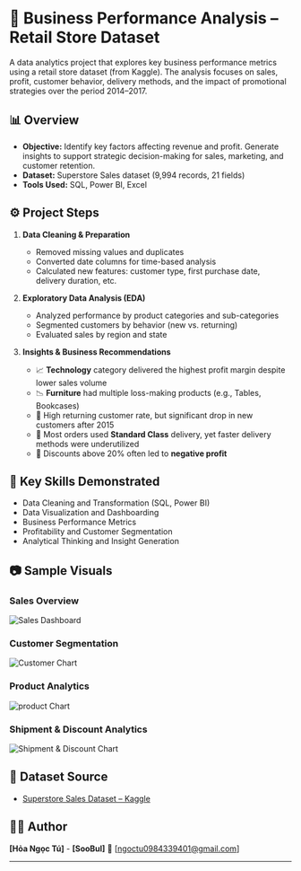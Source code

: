 # 🛒 Business Performance Analysis – Retail Store Dataset

A data analytics project that explores key business performance metrics using a retail store dataset (from Kaggle). The analysis focuses on sales, profit, customer behavior, delivery methods, and the impact of promotional strategies over the period 2014–2017.

## 📊 Overview

- **Objective:** Identify key factors affecting revenue and profit. Generate insights to support strategic decision-making for sales, marketing, and customer retention.
- **Dataset:** Superstore Sales dataset (9,994 records, 21 fields)
- **Tools Used:** SQL, Power BI, Excel

## ⚙️ Project Steps

1. **Data Cleaning & Preparation**
   - Removed missing values and duplicates
   - Converted date columns for time-based analysis
   - Calculated new features: customer type, first purchase date, delivery duration, etc.

2. **Exploratory Data Analysis (EDA)**
   - Analyzed performance by product categories and sub-categories
   - Segmented customers by behavior (new vs. returning)
   - Evaluated sales by region and state

3. **Insights & Business Recommendations**
   - 📈 **Technology** category delivered the highest profit margin despite lower sales volume
   - 📉 **Furniture** had multiple loss-making products (e.g., Tables, Bookcases)
   - 🔁 High returning customer rate, but significant drop in new customers after 2015
   - 🚚 Most orders used **Standard Class** delivery, yet faster delivery methods were underutilized
   - 💸 Discounts above 20% often led to **negative profit**

## 📌 Key Skills Demonstrated

- Data Cleaning and Transformation (SQL, Power BI)
- Data Visualization and Dashboarding
- Business Performance Metrics
- Profitability and Customer Segmentation
- Analytical Thinking and Insight Generation

## 📷 Sample Visuals
### Sales Overview
![Sales Dashboard](images/sales_overview.png)

### Customer Segmentation
![Customer Chart](images/customer_analytics.png)

### Product Analytics
![product Chart](images/product_analytics.png)

### Shipment & Discount Analytics
![Shipment & Discount Chart](images/shipment&discount.png)
## 📁 Dataset Source

- [Superstore Sales Dataset – Kaggle](https://www.kaggle.com/datasets)

## 👨‍💻 Author

**[Hỏa Ngọc Tú]** - **[SooBul]**
📧 [ngoctu0984339401@gmail.com]

---

